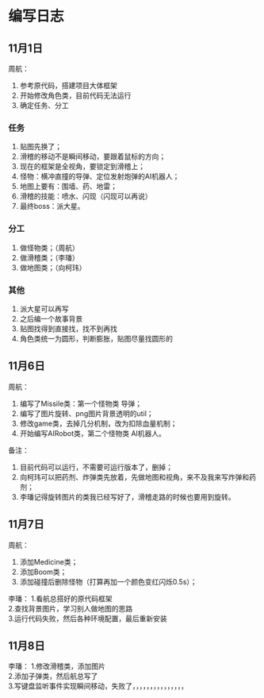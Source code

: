 # 编写日志

## 11月1日

周航：
   1. 参考原代码，搭建项目大体框架
   2. 开始修改角色类，目前代码无法运行
   3. 确定任务、分工
   
### 任务
   1. 贴图先换了；
   2. 滑稽的移动不是瞬间移动，要跟着鼠标的方向；
   3. 现在的框架是全视角，要锁定到滑稽上；
   4. 怪物：横冲直撞的导弹、定位发射炮弹的AI机器人；
   5. 地图上要有：围墙、药、地雷；
   6. 滑稽的技能：喷水、闪现（闪现可以再说）
   7. 最终boss：派大星。
   
### 分工
   1. 做怪物类；（周航）
   2. 做滑稽类；（李璠）
   3. 做地图类；（向柯玮）
   
### 其他
   1. 派大星可以再写
   2. 之后编一个故事背景
   3. 贴图找得到直接找，找不到再找
   4. 角色类统一为圆形，判断膨胀，贴图尽量找圆形的
   
## 11月6日

周航：
   1. 编写了Missile类：第一个怪物类 导弹；
   2. 编写了图片旋转、png图片背景透明的util；
   3. 修改game类，去掉几分机制，改为扣除血量机制；
   4. 开始编写AIRobot类，第二个怪物类 AI机器人。
   
备注：
1. 目前代码可以运行，不需要可运行版本了，删掉；
2. 向柯玮可以把药剂、炸弹类先放着，先做地图和视角，来不及我来写炸弹和药剂；
3. 李璠记得旋转图片的类我已经写好了，滑稽走路的时候也要用到旋转。

## 11月7日

周航：
   1. 添加Medicine类；
   2. 添加Boom类；
   3. 添加碰撞后删除怪物（打算再加一个颜色变红闪烁0.5s）；
   
李璠：
   1.看航总搭好的原代码框架                                                                                                                                                         
   2.查找背景图片，学习别人做地图的思路                                                                                                                                                  
   3.运行代码失败，然后各种环境配置，最后重新安装                                                                                                                                             
  
## 11月8日

李璠：
   1.修改滑稽类，添加图片                                                                                                                                                                                                                                                                                                                                                                                      
   2.添加子弹类，然后航总写了                                                                                                                                                            
   3.写键盘监听事件实现瞬间移动，失败了，，，，，，，，，，，，，，，                                                                                                                             
   

